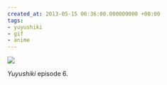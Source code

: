 ```yaml
---
created_at: 2013-05-15 00:36:00.000000000 +00:00
tags:
- yuyushiki
- gif
- anime
---
```


![](/blog/media/tumblr_mmtdo0OHgf1qim2zwo1_500.gif)

*Yuyushiki* episode 6.
